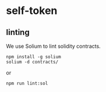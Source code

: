 # self-token

## linting

We use Solium to lint solidity contracts.

```
npm install -g solium
solium -d contracts/
```

or

```
npm run lint:sol
```
